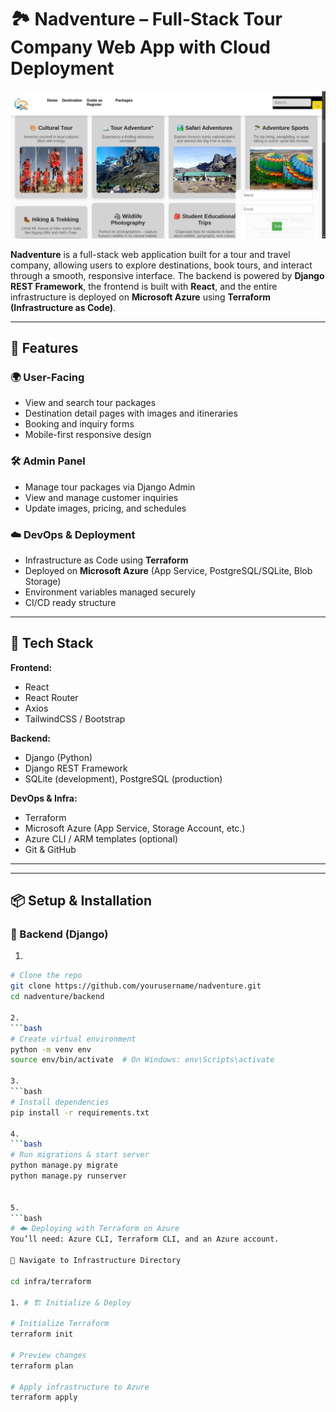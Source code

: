 # 🏞️ Nadventure – Full-Stack Tour Company Web App with Cloud Deployment


![Homepage](./screenshot/tour.jpeg)



**Nadventure** is a full-stack web application built for a tour and travel company, allowing users to explore destinations, book tours, and interact through a smooth, responsive interface. The backend is powered by **Django REST Framework**, the frontend is built with **React**, and the entire infrastructure is deployed on **Microsoft Azure** using **Terraform (Infrastructure as Code)**.

---

## 🚀 Features

### 🌍 User-Facing
- View and search tour packages
- Destination detail pages with images and itineraries
- Booking and inquiry forms
- Mobile-first responsive design

### 🛠️ Admin Panel
- Manage tour packages via Django Admin
- View and manage customer inquiries
- Update images, pricing, and schedules

### ☁️ DevOps & Deployment
- Infrastructure as Code using **Terraform**
- Deployed on **Microsoft Azure** (App Service, PostgreSQL/SQLite, Blob Storage)
- Environment variables managed securely
- CI/CD ready structure

---

## 🧰 Tech Stack

**Frontend:**
- React
- React Router
- Axios
- TailwindCSS / Bootstrap

**Backend:**
- Django (Python)
- Django REST Framework
- SQLite (development), PostgreSQL (production)

**DevOps & Infra:**
- Terraform
- Microsoft Azure (App Service, Storage Account, etc.)
- Azure CLI / ARM templates (optional)
- Git & GitHub

---

---

## 📦 Setup & Installation

### 🔧 Backend (Django)

1. 
  ```bash
# Clone the repo
git clone https://github.com/yourusername/nadventure.git
cd nadventure/backend

2. 
  ```bash
# Create virtual environment
python -m venv env
source env/bin/activate  # On Windows: env\Scripts\activate

3. 
  ```bash
# Install dependencies
pip install -r requirements.txt

4. 
  ```bash
# Run migrations & start server
python manage.py migrate
python manage.py runserver


5. 
  ```bash
# ☁️ Deploying with Terraform on Azure
You’ll need: Azure CLI, Terraform CLI, and an Azure account.

📂 Navigate to Infrastructure Directory

cd infra/terraform

1. # 🏗️ Initialize & Deploy

# Initialize Terraform
terraform init

# Preview changes
terraform plan

# Apply infrastructure to Azure
terraform apply



